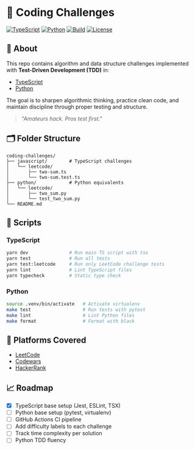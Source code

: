 # 🧠 Coding Challenges

[![TypeScript](https://img.shields.io/badge/code-TypeScript-blue)](https://github.com/th3N0m4d/coding-challenges/tree/main/javascript)
[![Python](https://img.shields.io/badge/code-Python-yellow)](https://github.com/th3N0m4d/coding-challenges/tree/main/python)
[![Build](https://img.shields.io/github/actions/workflow/status/th3N0m4d/coding-challenges/ci.yml?branch=main)](https://github.com/th3N0m4d/coding-challenges/actions)
[![License](https://img.shields.io/github/license/th3N0m4d/coding-challenges)](./LICENSE)

## 🧪 About

This repo contains algorithm and data structure challenges implemented with **Test-Driven Development (TDD)** in:

- [TypeScript](./javascript)
- [Python](./python)

The goal is to sharpen algorithmic thinking, practice clean code, and maintain discipline through proper testing and structure.

> _"Amateurs hack. Pros test first."_

## 🗂️ Folder Structure

```
coding-challenges/
├── javascript/        # TypeScript challenges
│   └── leetcode/
│       ├── two-sum.ts
│       └── two-sum.test.ts
├── python/            # Python equivalents
│   └── leetcode/
│       ├── two_sum.py
│       └── test_two_sum.py
└── README.md
```

## 🚀 Scripts

### TypeScript

```bash
yarn dev               # Run main TS script with tsx
yarn test              # Run all tests
yarn test:leetcode     # Run only LeetCode challenge tests
yarn lint              # Lint TypeScript files
yarn typecheck         # Static type check
```

### Python

```bash
source .venv/bin/activate   # Activate virtualenv
make test                   # Run tests with pytest
make lint                   # Lint Python files
make format                 # Format with black
```

## 📌 Platforms Covered

- [LeetCode](https://leetcode.com)
- [Codewars](https://www.codewars.com)
- [HackerRank](https://www.hackerrank.com)

## 📈 Roadmap

- [x] TypeScript base setup (Jest, ESLint, TSX)
- [ ] Python base setup (pytest, virtualenv)
- [ ] GitHub Actions CI pipeline
- [ ] Add difficulty labels to each challenge
- [ ] Track time complexity per solution
- [ ] Python TDD fluency
